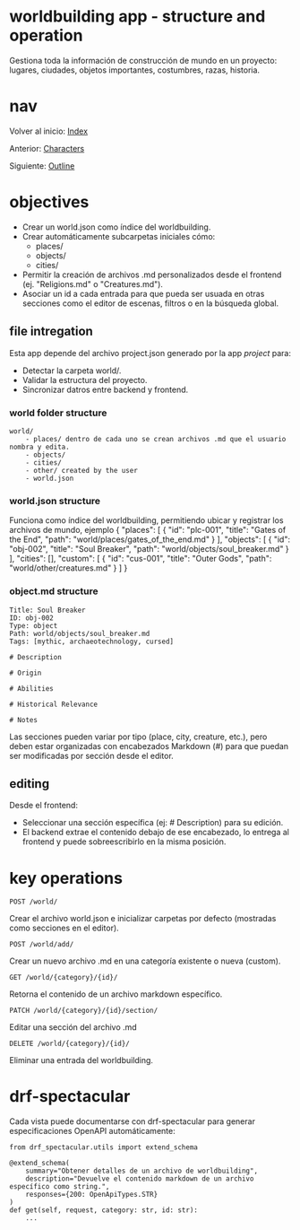 # worldbuilding app - structure and operation

Gestiona toda la información de construcción de mundo en un proyecto: lugares, ciudades, objetos importantes, costumbres, razas, historia.

# nav
Volver al inicio:
[Index](index.md)

Anterior:
[Characters](characters.md)

Siguiente:
[Outline](outline.md)

# objectives
- Crear un world.json como índice del worldbuilding.
- Crear automáticamente subcarpetas iniciales cómo:
	- places/
	- objects/
	- cities/
- Permitir la creación de archivos .md personalizados desde el frontend (ej. "Religions.md" o "Creatures.md").
- Asociar un id a cada entrada para que pueda ser usuada en otras secciones como el editor de escenas, filtros o en la búsqueda global.

## file intregation
Esta app depende del archivo project.json generado por la app *project* para:
- Detectar la carpeta world/.
- Validar la estructura del proyecto.
- Sincronizar datros entre backend y frontend.

### world folder structure
	world/ 
		- places/ dentro de cada uno se crean archivos .md que el usuario nombra y edita.
		- objects/
		- cities/
		- other/ created by the user
		- world.json

### world.json structure
Funciona como índice del worldbuilding, permitiendo ubicar y registrar los archivos de mundo, ejemplo
	{
	"places": [
		{
		"id": "plc-001",
		"title": "Gates of the End",
		"path": "world/places/gates_of_the_end.md"
		}
	],
	"objects": [
		{
		"id": "obj-002",
		"title": "Soul Breaker",
		"path": "world/objects/soul_breaker.md"
		}
	],
	"cities": [],
	"custom": [
		{
		"id": "cus-001",
		"title": "Outer Gods",
		"path": "world/other/creatures.md"
		}
	]
	}

### object.md structure

	Title: Soul Breaker
	ID: obj-002
	Type: object
	Path: world/objects/soul_breaker.md
	Tags: [mythic, archaeotechnology, cursed]

	# Description

	# Origin

	# Abilities

	# Historical Relevance

	# Notes

Las secciones pueden variar por tipo (place, city, creature, etc.), pero deben estar organizadas con encabezados Markdown (#) para que puedan ser modificadas por sección desde el editor.

## editing
Desde el frontend:
- Seleccionar una sección específica (ej: # Description) para su edición.
- El backend extrae el contenido debajo de ese encabezado, lo entrega al frontend y puede sobreescribirlo en la misma posición.

# key operations

	POST /world/ 
Crear el archivo world.json e inicializar carpetas por defecto (mostradas como secciones en el editor).

	POST /world/add/
Crear un nuevo archivo .md en una categoría existente o nueva (custom).

	GET /world/{category}/{id}/
Retorna el contenido de un archivo markdown específico.

	PATCH /world/{category}/{id}/section/ 
Editar una sección del archivo .md

	DELETE /world/{category}/{id}/ 
Eliminar una entrada del worldbuilding.

# drf-spectacular
Cada vista puede documentarse con drf-spectacular para generar especificaciones OpenAPI automáticamente:

	from drf_spectacular.utils import extend_schema

	@extend_schema(
		summary="Obtener detalles de un archivo de worldbuilding",
		description="Devuelve el contenido markdown de un archivo específico como string.",
		responses={200: OpenApiTypes.STR}
	)
	def get(self, request, category: str, id: str):
		...


